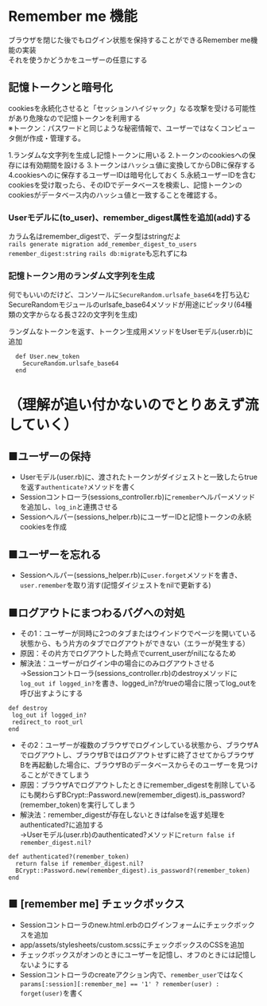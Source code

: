 # Remember me 機能
ブラウザを閉じた後でもログイン状態を保持することができるRemember me機能の実装  
それを使うかどうかをユーザーの任意にする  

## 記憶トークンと暗号化
cookiesを永続化させると「セッションハイジャック」なる攻撃を受ける可能性があり危険なので記憶トークンを利用する  
※トークン：パスワードと同じような秘密情報で、ユーザーではなくコンピュータ側が作成・管理する。

1.ランダムな文字列を生成し記憶トークンに用いる
2.トークンのcookiesへの保存には有効期間を設ける
3.トークンはハッシュ値に変換してからDBに保存する
4.cookiesへのに保存するユーザーIDは暗号化しておく
5.永続ユーザーIDを含むcookiesを受け取ったら、そのIDでデータベースを検索し、記憶トークンのcookiesがデータベース内のハッシュ値と一致することを確認する。

### Userモデルに(to_user)、remember_digest属性を追加(add)する
カラム名はremember_digestで、データ型はstringだよ  
```rails generate migration add_remember_digest_to_users remember_digest:string```
```rails db:migrate```も忘れずにね

### 記憶トークン用のランダム文字列を生成
何でもいいのだけど、コンソールに```SecureRandom.urlsafe_base64```を打ち込む
SecureRandomモジュールのurlsafe_base64メソッドが用途にピッタリ(64種類の文字からなる長さ22の文字列を生成)

ランダムなトークンを返す、トークン生成用メソッドをUserモデル(user.rb)に追加

```
  def User.new_token
    SecureRandom.urlsafe_base64
  end
```

# （理解が追い付かないのでとりあえず流していく）

## ■ユーザーの保持
- Userモデル(user.rb)に、渡されたトークンがダイジェストと一致したらtrueを返す```authenticate?```メソッドを書く
- Sessionコントローラ(sessions_controller.rb)に```remember```ヘルパーメソッドを追加し、```log_in```と連携させる
- Sessionヘルパー(sessions_helper.rb)にユーザーIDと記憶トークンの永続cookiesを作成
## ■ユーザーを忘れる
- Sessionヘルパー(sessions_helper.rb)に```user.forget```メソッドを書き、```user.remember```を取り消す(記憶ダイジェストをnilで更新する)
## ■ログアウトにまつわるバグへの対処
- その1：ユーザーが同時に2つのタブまたはウインドウでページを開いている状態から、もう片方のタブでログアウトができない（エラーが発生する）
 - 原因：その片方でログアウトした時点でcurrent_userがnilになるため
 - 解決法：ユーザーがログイン中の場合にのみログアウトさせる  
 →Sessionコントローラ(sessions_controller.rb)のdestroyメソッドに```log_out if logged_in?```を書き、logged_in?がtrueの場合に限ってlog_outを呼び出すようにする
 ```
def destroy
  log_out if logged_in?
  redirect_to root_url
end
```
  
- その2：ユーザーが複数のブラウザでログインしている状態から、ブラウザAでログアウトし、ブラウザBではログアウトせずに終了させてからブラウザBを再起動した場合に、ブラウザBのデータベースからそのユーザーを見つけることができてしまう
 - 原因：ブラウザAでログアウトしたときにremember_digestを削除しているにも関わらずBCrypt::Password.new(remember_digest).is_password?(remember_token)を実行してしまう
 - 解決法：remember_digestが存在しないときはfalseを返す処理をauthenticated?に追加する  
 →Userモデル(user.rb)のauthenticated?メソッドに```return false if remember_digest.nil?```
```
def authenticated?(remember_token)
  return false if remember_digest.nil?
  BCrypt::Password.new(remember_digest).is_password?(remember_token)
end
```

## ■ [remember me] チェックボックス
- Sessionコントローラのnew.html.erbのログインフォームにチェックボックスを追加
- app/assets/stylesheets/custom.scssにチェックボックスのCSSを追加
- チェックボックスがオンのときにユーザーを記憶し、オフのときには記憶しないようにする
 - Sessionコントローラのcreateアクション内で、```remember_user```ではなく```params[:session][:remember_me] == '1' ? remember(user) : forget(user)```を書く
 
